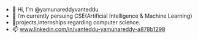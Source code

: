 - 👋 Hi, I’m @yamunareddyvanteddu
- 🌱 I’m currently persuing CSE(Artificial Intelligence & Machine Learning)
- 💞️projects,internships  regarding computer science.
- 📫 www.linkedin.com/in/vanteddu-yamunareddy-a878b1298

<!---
yamunareddyvanteddu/yamunareddyvanteddu is a ✨ special ✨ repository because its `README.md` (this file) appears on your GitHub profile.
You can click the Preview link to take a look at your changes.
--->
